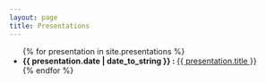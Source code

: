 ```yaml
---
layout: page
title: Presentations
---
```

<div>
<ul>
{% for presentation in site.presentations %}
  <li><b>{{ presentation.date | date_to_string }} : </b> <a href="{{ presentation.url }}" > {{ presentation.title }} </a></li>
{% endfor %}
</ul>
</div>